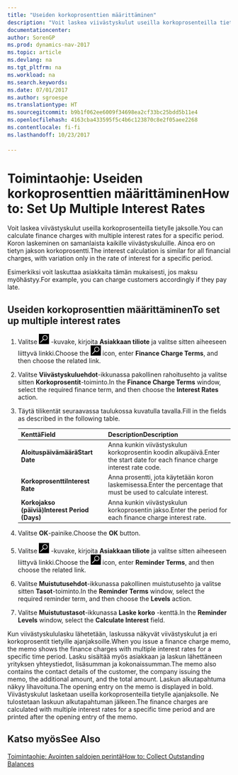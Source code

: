 ```yaml
---
title: "Useiden korkoprosenttien määrittäminen"
description: "Voit laskea viivästyskulut useilla korkoprosenteilla tietylle jaksolle. Koron laskeminen on samanlaista kaikille viivästyskuluille. Ainoa ero on tietyn jakson korkoprosentti."
documentationcenter: 
author: SorenGP
ms.prod: dynamics-nav-2017
ms.topic: article
ms.devlang: na
ms.tgt_pltfrm: na
ms.workload: na
ms.search.keywords: 
ms.date: 07/01/2017
ms.author: sgroespe
ms.translationtype: HT
ms.sourcegitcommit: b9b1f062ee6009f34698ea2cf33bc25bdd5b11e4
ms.openlocfilehash: 4163cba433595f5c4b6c123870c8e2f05aee2268
ms.contentlocale: fi-fi
ms.lasthandoff: 10/23/2017

---
```

# <a name="how-to-set-up-multiple-interest-rates"></a><span data-ttu-id="451b4-104">Toimintaohje: Useiden korkoprosenttien määrittäminen</span><span class="sxs-lookup"><span data-stu-id="451b4-104">How to: Set Up Multiple Interest Rates</span></span>
<span data-ttu-id="451b4-105">Voit laskea viivästyskulut useilla korkoprosenteilla tietylle jaksolle.</span><span class="sxs-lookup"><span data-stu-id="451b4-105">You can calculate finance charges with multiple interest rates for a specific period.</span></span> <span data-ttu-id="451b4-106">Koron laskeminen on samanlaista kaikille viivästyskuluille. Ainoa ero on tietyn jakson korkoprosentti.</span><span class="sxs-lookup"><span data-stu-id="451b4-106">The interest calculation is similar for all financial charges, with variation only in the rate of interest for a specific period.</span></span>  

<span data-ttu-id="451b4-107">Esimerkiksi voit laskuttaa asiakkaita tämän mukaisesti, jos maksu myöhästyy.</span><span class="sxs-lookup"><span data-stu-id="451b4-107">For example, you can charge customers accordingly if they pay late.</span></span>  

## <a name="to-set-up-multiple-interest-rates"></a><span data-ttu-id="451b4-108">Useiden korkoprosenttien määrittäminen</span><span class="sxs-lookup"><span data-stu-id="451b4-108">To set up multiple interest rates</span></span>  

1.  <span data-ttu-id="451b4-109">Valitse ![Etsi sivu tai raportti](../../media/ui-search/search_small.png "Etsi sivu tai raportti -kuvake") -kuvake, kirjoita **Asiakkaan tiliote** ja valitse sitten aiheeseen liittyvä linkki.</span><span class="sxs-lookup"><span data-stu-id="451b4-109">Choose the ![Search for Page or Report](../../media/ui-search/search_small.png "Search for Page or Report icon") icon, enter **Finance Charge Terms**, and then choose the related link.</span></span>  
2.  <span data-ttu-id="451b4-110">Valitse **Viivästyskuluehdot**-ikkunassa pakollinen rahoitusehto ja valitse sitten **Korkoprosentit**-toiminto.</span><span class="sxs-lookup"><span data-stu-id="451b4-110">In the **Finance Charge Terms** window, select the required finance term, and then choose the **Interest Rates** action.</span></span>  
3.  <span data-ttu-id="451b4-111">Täytä tilikentät seuraavassa taulukossa kuvatulla tavalla.</span><span class="sxs-lookup"><span data-stu-id="451b4-111">Fill in the fields as described in the following table.</span></span>  

    |<span data-ttu-id="451b4-112">Kenttä</span><span class="sxs-lookup"><span data-stu-id="451b4-112">Field</span></span>|<span data-ttu-id="451b4-113">Description</span><span class="sxs-lookup"><span data-stu-id="451b4-113">Description</span></span>|  
    |---------------------------------|---------------------------------------|  
    |<span data-ttu-id="451b4-114">**Aloituspäivämäärä**</span><span class="sxs-lookup"><span data-stu-id="451b4-114">**Start Date**</span></span>|<span data-ttu-id="451b4-115">Anna kunkin viivästyskulun korkoprosentin koodin alkupäivä.</span><span class="sxs-lookup"><span data-stu-id="451b4-115">Enter the start date for each finance charge interest rate code.</span></span>|  
    |<span data-ttu-id="451b4-116">**Korkoprosentti**</span><span class="sxs-lookup"><span data-stu-id="451b4-116">**Interest Rate**</span></span>|<span data-ttu-id="451b4-117">Anna prosentti, jota käytetään koron laskemisessa.</span><span class="sxs-lookup"><span data-stu-id="451b4-117">Enter the percentage that must be used to calculate interest.</span></span>|  
    |<span data-ttu-id="451b4-118">**Korkojakso (päiviä)**</span><span class="sxs-lookup"><span data-stu-id="451b4-118">**Interest Period (Days)**</span></span>|<span data-ttu-id="451b4-119">Anna kunkin viivästyskulun korkoprosentin jakso.</span><span class="sxs-lookup"><span data-stu-id="451b4-119">Enter the period for each finance charge interest rate.</span></span>|  

4.  <span data-ttu-id="451b4-120">Valitse **OK**-painike.</span><span class="sxs-lookup"><span data-stu-id="451b4-120">Choose the **OK** button.</span></span>  
5.  <span data-ttu-id="451b4-121">Valitse ![Etsi sivu tai raportti](../../media/ui-search/search_small.png "Etsi sivu tai raportti -kuvake") -kuvake, kirjoita **Asiakkaan tiliote** ja valitse sitten aiheeseen liittyvä linkki.</span><span class="sxs-lookup"><span data-stu-id="451b4-121">Choose the ![Search for Page or Report](../../media/ui-search/search_small.png "Search for Page or Report icon") icon, enter **Reminder Terms**, and then choose the related link.</span></span>  
6.  <span data-ttu-id="451b4-122">Valitse **Muistutusehdot**-ikkunassa pakollinen muistutusehto ja valitse sitten **Tasot**-toiminto.</span><span class="sxs-lookup"><span data-stu-id="451b4-122">In the **Reminder Terms** window, select the required reminder term, and then choose the **Levels** action.</span></span>  
7.  <span data-ttu-id="451b4-123">Valitse **Muistutustasot**-ikkunassa **Laske korko** -kenttä.</span><span class="sxs-lookup"><span data-stu-id="451b4-123">In the **Reminder Levels** window, select the **Calculate Interest** field.</span></span>  

<span data-ttu-id="451b4-124">Kun viivästyskululasku lähetetään, laskussa näkyvät viivästyskulut ja eri korkoprosentit tietyille ajanjaksoille.</span><span class="sxs-lookup"><span data-stu-id="451b4-124">When you issue a finance charge memo, the memo shows the finance charges with multiple interest rates for a specific time period.</span></span> <span data-ttu-id="451b4-125">Lasku sisältää myös asiakkaan ja laskun lähettäneen yrityksen yhteystiedot, lisäsumman ja kokonaissumman.</span><span class="sxs-lookup"><span data-stu-id="451b4-125">The memo also contains the contact details of the customer, the company issuing the memo, the additional amount, and the total amount.</span></span> <span data-ttu-id="451b4-126">Laskun alkutapahtuma näkyy lihavoituna.</span><span class="sxs-lookup"><span data-stu-id="451b4-126">The opening entry on the memo is displayed in bold.</span></span> <span data-ttu-id="451b4-127">Viivästyskulut lasketaan useilla korkoprosenteilla tietylle ajanjaksolle. Ne tulostetaan laskuun alkutapahtuman jälkeen.</span><span class="sxs-lookup"><span data-stu-id="451b4-127">The finance charges are calculated with multiple interest rates for a specific time period and are printed after the opening entry of the memo.</span></span>  

## <a name="see-also"></a><span data-ttu-id="451b4-128">Katso myös</span><span class="sxs-lookup"><span data-stu-id="451b4-128">See Also</span></span>  
 [<span data-ttu-id="451b4-129">Toimintaohje: Avointen saldojen perintä</span><span class="sxs-lookup"><span data-stu-id="451b4-129">How to: Collect Outstanding Balances</span></span>](../../receivables-collect-outstanding-balances.md)

